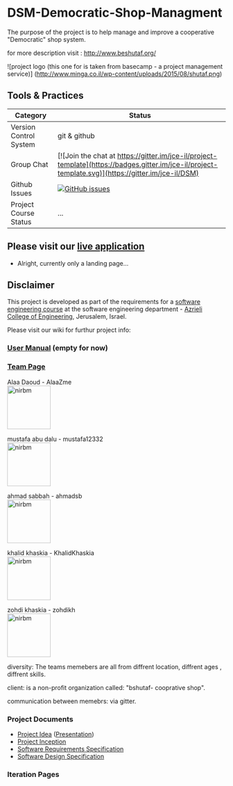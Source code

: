 # DSM-Democratic-Shop-Managment
The purpose of the project is to help manage and improve a cooperative "Democratic" shop system.

for more description visit : http://www.beshutaf.org/

 ![project logo (this one for is taken from basecamp - a project management service)]
(http://www.minga.co.il/wp-content/uploads/2015/08/shutaf.png)

## Tools & Practices

|Category|Status|
|---|---|
| Version Control System| git & github |
| Group Chat | [![Join the chat at https://gitter.im/jce-il/project-template](https://badges.gitter.im/jce-il/project-template.svg)](https://gitter.im/jce-il/DSM) |
| Github Issues | [![GitHub issues](https://img.shields.io/github/issues/jce-il/project-template.svg?style=flat)](https://github.com/jce-il/project-template/issues) |
| Project Course Status | ... |

## Please visit our [live application](https://demo.reactstarterkit.com/)
- Alright, currently only a landing page...


## Disclaimer
This project is developed as part of the requirements for a [software engineering course](https://github.com/jce-il/se-class/wiki) at the software engineering department - [Azrieli College of Engineering](http://www.jce.ac.il/), Jerusalem, Israel.

Please visit our wiki for furthur project info: 

### [User Manual](../../wiki/user-manual) (empty for now)

### [Team Page](../../wiki/team)
Alaa Daoud - AlaaZme<a href="https://github.com/AlaaZme"><br>
<img src="https://avatars1.githubusercontent.com/u/15274602?v=3&s=460" alt="nirbm" width="100" height="100"></a><br>

mustafa abu dalu - mustafa12332<a href="https://github.com/mustafa12332"><br>
<img src="https://avatars3.githubusercontent.com/u/12409683?v=3&s=400" alt="nirbm" width="100" height="100"></a><br>


ahmad sabbah - ahmadsb <a href="https://github.com/ahmadsb"><br>
<img src="https://avatars3.githubusercontent.com/u/26036648?v=3&s=400" alt="nirbm" width="100" height="100"></a><br>

khalid khaskia - KhalidKhaskia <a href="https://github.com/KhalidKhaskia"><br>
<img src="https://avatars3.githubusercontent.com/u/18901484?v=3&s=460" alt="nirbm" width="100" height="100"></a><br>

zohdi khaskia - zohdikh <a href="https://github.com/zohdikh"><br>
<img src="https://avatars2.githubusercontent.com/u/25413994?v=3&s=460" alt="nirbm" width="100" height="100"></a><br>

diversity: The teams memebers are all from diffrent location, diffrent ages , diffrent skills.

client: is a non-profit organization called: "bshutaf- cooprative shop".

communication between memebrs: via gitter.

### Project Documents
- [Project Idea](docs/idea.pdf) ([Presentation](docs/idea-slides.pdf))
- [Project Inception](../../wiki/inception)
- [Software Requirements Specification](../../wiki/srs)
- [Software Design Specification](../../wiki/sds)

### Iteration Pages



